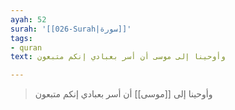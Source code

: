 ```yaml
---
ayah: 52
surah: '[[026-Surah|سورة]]'
tags:
- quran
text: وأوحينا إلى موسى أن أسر بعبادي إنكم متبعون

---
```

> وأوحينا إلى [[موسى]] أن أسر بعبادي إنكم متبعون

